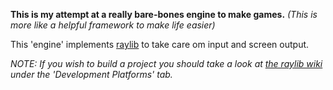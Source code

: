**This is my attempt at a really bare-bones engine to make games.**
*(This is more like a helpful framework to make life easier)*

This 'engine' implements [raylib](https://www.raylib.com) to take care om input and screen output.

*NOTE: If you wish to build a project you should take a look at [the raylib wiki](https://github.com/raysan5/raylib/wiki/) under the 'Development Platforms' tab.*
